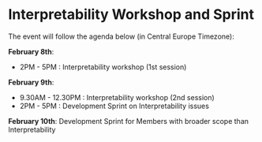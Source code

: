 # Interpretability Workshop and Sprint
The event will follow the agenda below (in Central Europe Timezone):

**February 8th**:
- 2PM - 5PM : Interpretability workshop (1st session)

**February 9th**:
- 9.30AM - 12.30PM : Interpretability workshop (2nd session)
- 2PM - 5PM : Development Sprint on Interpretability issues

**February 10th**:
Development Sprint for Members with broader scope than Interpretability
